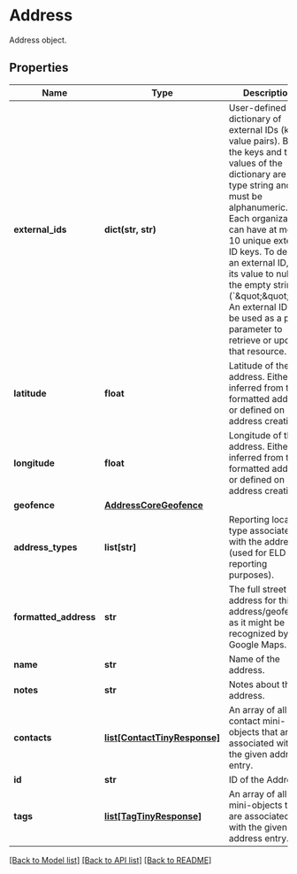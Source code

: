 # Address

Address object.
## Properties
Name | Type | Description | Notes
------------ | ------------- | ------------- | -------------
**external_ids** | **dict(str, str)** | User-defined dictionary of external IDs (key-value pairs). Both the keys and the values of the dictionary are of type string and must be alphanumeric. Each organization can have at most 10 unique external ID keys. To delete an external ID, set its value to null or the empty string (&#x60;\&quot;\&quot;&#x60;). An external ID can be used as a path parameter to retrieve or update that resource. | [optional] 
**latitude** | **float** | Latitude of the address. Either inferred from the formatted address or defined on address creation. | [optional] 
**longitude** | **float** | Longitude of the address. Either inferred from the formatted address or defined on address creation. | [optional] 
**geofence** | [**AddressCoreGeofence**](AddressCoreGeofence.md) |  | [optional] 
**address_types** | **list[str]** | Reporting location type associated with the address (used for ELD reporting purposes). | [optional] 
**formatted_address** | **str** | The full street address for this address/geofence, as it might be recognized by Google Maps. | [optional] 
**name** | **str** | Name of the address. | [optional] 
**notes** | **str** | Notes about the address. | [optional] 
**contacts** | [**list[ContactTinyResponse]**](ContactTinyResponse.md) | An array of all contact mini-objects that are associated with the given address entry. | [optional] 
**id** | **str** | ID of the Address. | [optional] 
**tags** | [**list[TagTinyResponse]**](TagTinyResponse.md) | An array of all tag mini-objects that are associated with the given address entry. | [optional] 

[[Back to Model list]](../README.md#documentation-for-models) [[Back to API list]](../README.md#documentation-for-api-endpoints) [[Back to README]](../README.md)


